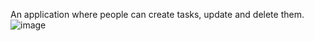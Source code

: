 An application where people can create tasks, update and delete them.
![image](https://github.com/AhmetYildirimDev/ReactKursu/assets/76650271/c667326b-8a66-4c12-bc90-a6421af57366)
